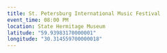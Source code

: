 ```yaml
---
title: St. Petersburg International Music Festival
event_time: 08:00 PM
location: State Hermitage Museum
latitude: "59.93983170000001"
longitude: "30.314559700000018"
---
```

